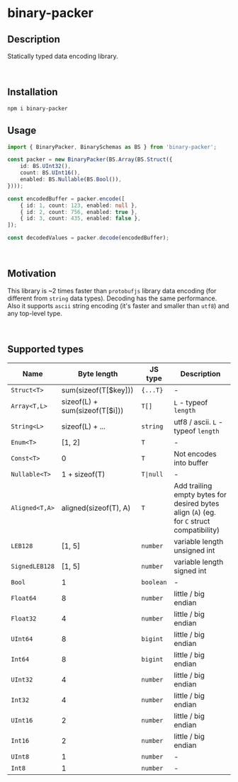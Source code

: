 # binary-packer

## Description
Statically typed data encoding library.

<br />

## Installation

```bash
npm i binary-packer
```

## Usage

```typescript
import { BinaryPacker, BinarySchemas as BS } from 'binary-packer';

const packer = new BinaryPacker(BS.Array(BS.Struct({
    id: BS.UInt32(),
    count: BS.UInt16(),
    enabled: BS.Nullable(BS.Bool()),
})));

const encodedBuffer = packer.encode([
    { id: 1, count: 123, enabled: null },
    { id: 2, count: 756, enabled: true },
    { id: 3, count: 435, enabled: false },
]);

const decodedValues = packer.decode(encodedBuffer);
```

<br />

## Motivation
This library is ~2 times faster than `protobufjs` library data encoding (for different from `string` data types). Decoding has the same performance.
<br />
Also it supports `ascii` string encoding (it's faster and smaller than `utf8`) and any top-level type.

<br />

## Supported types

| Name | Byte length | JS type | Description |
|---|---|---|---|
| `Struct<T>` | sum(sizeof(T[$key])) | `{...T}` | - |
| `Array<T,L>` | sizeof(L) + sum(sizeof(T[$i])) | `T[]` | `L` - typeof `length` |
| `String<L>` | sizeof(L) + ... | `string` | utf8 / ascii. `L` - typeof `length` |
| `Enum<T>` | [1, 2] | `T` | - |
| `Const<T>` | 0 | `T` | Not encodes into buffer |
| `Nullable<T>` | 1 + sizeof(T) | `T\|null` | - |
| `Aligned<T,A>` | aligned(sizeof(T), A) | `T` | Add trailing empty bytes for desired bytes align (`A`) (eg. for `C` struct compatibility) |
| `LEB128` | [1, 5] | `number` | variable length unsigned int |
| `SignedLEB128` | [1, 5] | `number` | variable length signed int |
| `Bool` | 1 | `boolean` | - |
| `Float64` | 8 | `number` | little / big endian |
| `Float32` | 4 | `number` | little / big endian |
| `UInt64` | 8 | `bigint` | little / big endian |
| `Int64` | 8 | `bigint` | little / big endian |
| `UInt32` | 4 | `number` | little / big endian |
| `Int32` | 4 | `number` | little / big endian |
| `UInt16` | 2 | `number` | little / big endian |
| `Int16` | 2 | `number` | little / big endian |
| `UInt8` | 1 | `number` | - |
| `Int8` | 1 | `number` | - |
